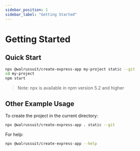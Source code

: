```yaml
---
sidebar_position: 1
sidebar_label: "Getting Started"
---
```


# Getting Started

## Quick Start

```bash
npx @walrussuit/create-express-app my-project static --git
cd my-project
npm start
```
> Note: npx is available in npm version 5.2 and higher

## Other Example Usage

To create the project in the current directory:
```bash
npx @walrussuit/create-express-app . static --git
```

For help:
```bash
npx @walrussuit/create-express-app --help
```

